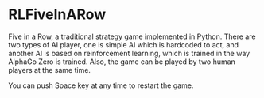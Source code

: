 # RLFiveInARow

Five in a Row, a traditional strategy game implemented in Python. There are two types of AI player, one is simple AI which is hardcoded to act, and another AI is based on reinforcement learning, which is trained in the way AlphaGo Zero is trained. Also, the game can be played by two human players at the same time.

You can push Space key at any time to restart the game.

